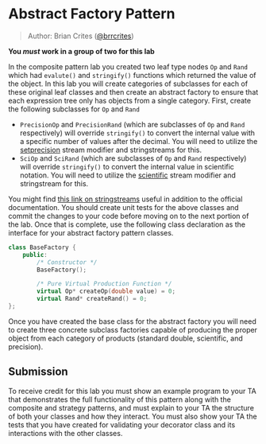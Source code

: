 # Abstract Factory Pattern

> Author: Brian Crites ([@brrcrites](https://github.com/brrcrites))

**You *must* work in a group of two for this lab**

In the composite pattern lab you created two leaf type nodes `Op` and `Rand` which had `evalute()` and `stringify()` functions which returned the value of the object. In this lab you will create categories of subclasses for each of these original leaf classes and then create an abstract factory to ensure that each expression tree only has objects from a single category. First, create the following subclasses for `Op` and `Rand`

* `PrecisionOp` and `PrecisionRand` (which are subclasses of `Op` and `Rand` respectively) will override `stringify()` to convert the internal value with a specific number of values after the decimal. You will need to utilize the [setprecision](http://www.cplusplus.com/reference/iomanip/setprecision/) stream modifier and stringstreams for this.
* `SciOp` and `SciRand` (which are subclasses of `Op` and `Rand` respectively) will override `stringify()` to convert the internal value in scientific notation. You will need to utilize the [scientific](http://www.cplusplus.com/reference/ios/scientific/) stream modifier and stringstream for this.

You might find [this link on stringstreams](https://thispointer.com/c-convert-double-to-string-and-manage-precision-scientific-notation/) useful in addition to the official documentation. You should create unit tests for the above classes and commit the changes to your code before moving on to the next portion of the lab. Once that is complete, use the following class declaration as the interface for your abstract factory pattern classes.

```c++
class BaseFactory {
	public:
		/* Constructor */
		BaseFactory();

		/* Pure Virtual Production Function */
        virtual Op* createOp(double value) = 0;
        virtual Rand* createRand() = 0;
};
```

Once you have created the base class for the abstract factory you will need to create three concrete subclass factories capable of producing the proper object from each category of products (standard double, scientific, and precision).

## Submission

To receive credit for this lab you must show an example program to your TA that demonstrates the full functionality of this pattern along with the composite and strategy patterns, and must explain to your TA the structure of both your classes and how they interact. You must also show your TA the tests that you have created for validating your decorator class and its interactions with the other classes.
